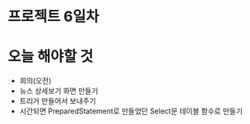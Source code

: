 # 프로젝트 6일차
# 오늘 해야할 것
- 회의(오전)
- 뉴스 상세보기 화면 만들기
- 트리거 만들어서 보내주기
- 시간되면 PreparedStatement로 만들었던 Select문 테이블 함수로 만들기


